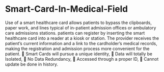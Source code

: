 # Smart-Card-In-Medical-Field
Use of a smart healthcare card allows patients to bypass the clipboards, paper work, and lines typical of in-patient admission offices or ambulatory care admissions stations. patients can register by inserting the smart healthcare card into a reader at a kiosk or station. The provider receives the patient’s current information and a link to the cardholder’s medical records, making the registration and admission process more convenient for the patient.
	Smart Cards will pursue a unique identity,
	Data will totally be Isolated,
	No Data Redundancy,
	Accessed through a proper ID,
	Cannot update be done in history.
